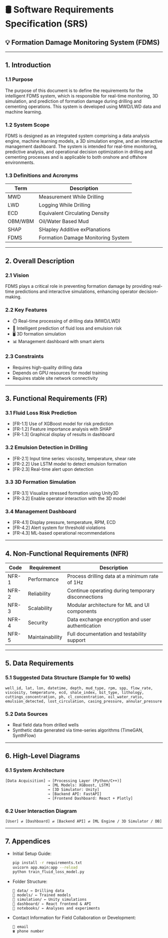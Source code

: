 # 🛢️ Software Requirements Specification (SRS)

## 💡 Formation Damage Monitoring System (FDMS)

---

## 1. Introduction

### 1.1 Purpose
The purpose of this document is to define the requirements for the intelligent FDMS system, which is responsible for real-time monitoring, 3D simulation, and prediction of formation damage during drilling and cementing operations. This system is developed using MWD/LWD data and machine learning.

### 1.2 System Scope
FDMS is designed as an integrated system comprising a data analysis engine, machine learning models, a 3D simulation engine, and an interactive management dashboard. The system is intended for real-time monitoring, predictive analysis, and operational decision optimization in drilling and cementing processes and is applicable to both onshore and offshore environments.

### 1.3 Definitions and Acronyms

| Term | Description |
|------|-------------|
| MWD | Measurement While Drilling |
| LWD | Logging While Drilling |
| ECD | Equivalent Circulating Density |
| OBM/WBM | Oil/Water Based Mud |
| SHAP | SHapley Additive exPlanations |
| FDMS | Formation Damage Monitoring System |

---

## 2. Overall Description

### 2.1 Vision
FDMS plays a critical role in preventing formation damage by providing real-time predictions and interactive simulations, enhancing operator decision-making.

### 2.2 Key Features
- ⏱️ Real-time processing of drilling data (MWD/LWD)
- 🤖 Intelligent prediction of fluid loss and emulsion risk
- 🖥️ 3D formation simulation
- 📊 Management dashboard with smart alerts

### 2.3 Constraints
- Requires high-quality drilling data
- Depends on GPU resources for model training
- Requires stable site network connectivity

---

## 3. Functional Requirements (FR)

### 3.1 Fluid Loss Risk Prediction
- [FR-1.1] Use of XGBoost model for risk prediction
- [FR-1.2] Feature importance analysis with SHAP
- [FR-1.3] Graphical display of results in dashboard

### 3.2 Emulsion Detection in Drilling
- [FR-2.1] Input time series: viscosity, temperature, shear rate
- [FR-2.2] Use LSTM model to detect emulsion formation
- [FR-2.3] Real-time alert upon detection

### 3.3 3D Formation Simulation
- [FR-3.1] Visualize stressed formation using Unity3D
- [FR-3.2] Enable operator interaction with the 3D model

### 3.4 Management Dashboard
- [FR-4.1] Display pressure, temperature, RPM, ECD
- [FR-4.2] Alert system for threshold violations
- [FR-4.3] ML-based operational recommendations

---

## 4. Non-Functional Requirements (NFR)

| Code | Requirement | Description |
|------|-------------|-------------|
| NFR-1 | Performance | Process drilling data at a minimum rate of 1Hz |
| NFR-2 | Reliability | Continue operating during temporary disconnections |
| NFR-3 | Scalability | Modular architecture for ML and UI components |
| NFR-4 | Security | Data exchange encryption and user authentication |
| NFR-5 | Maintainability | Full documentation and testability support |

---

## 5. Data Requirements

### 5.1 Suggested Data Structure (Sample for 10 wells)
```csv
well_id, lat, lon, datetime, depth, mud_type, rpm, spp, flow_rate, viscosity, temperature, ecd, shale_index, bit_type, lithology, cuttings_concentration, ph, cl_concentration, oil_water_ratio, emulsion_detected, lost_circulation, casing_pressure, annular_pressure
```

### 5.2 Data Sources
- Real field data from drilled wells
- Synthetic data generated via time-series algorithms (TimeGAN, SynthFlow)

---

## 6. High-Level Diagrams

### 6.1 System Architecture
```
[Data Acquisition] → [Processing Layer (Python/C++)]
                   → [ML Models: XGBoost, LSTM]
                   → [3D Simulator: Unity]
                   → [Backend API: FastAPI]
                   → [Frontend Dashboard: React + Plotly]
```

### 6.2 User Interaction Diagram
```
[User] ⇄ [Dashboard] ⇄ [Backend API] ⇄ [ML Engine / 3D Simulator / DB]
```

---

## 7. Appendices

- Initial Setup Guide:
  ```bash
  pip install -r requirements.txt
  uvicorn app.main:app --reload
  python train_fluid_loss_model.py
  ```

- Folder Structure:
  ```
  📁 data/ ← Drilling data
  📁 models/ ← Trained models
  📁 simulation/ ← Unity simulations
  📁 dashboard/ ← React frontend & API
  📁 notebooks/ ← Analyses and experiments
  ```

- Contact Information for Field Collaboration or Development:
  ```
  📧 email
  ☎️ phone number
  ```
